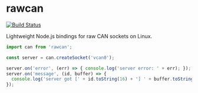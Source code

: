 # rawcan
[![Build Status](https://travis-ci.org/jjkr/rawcan.svg?branch=master)](https://travis-ci.org/jjkr/rawcan)

Lightweight Node.js bindings for raw CAN sockets on Linux.

```javascript
import can from 'rawcan';

const server = can.createSocket('vcan0');

server.on('error', (err) => { console.log('server error: ' + err); });
server.on('message', (id, buffer) => {
  console.log('server got [' + id.toString(16) + '] ' + buffer.toString('hex'));
});
```
